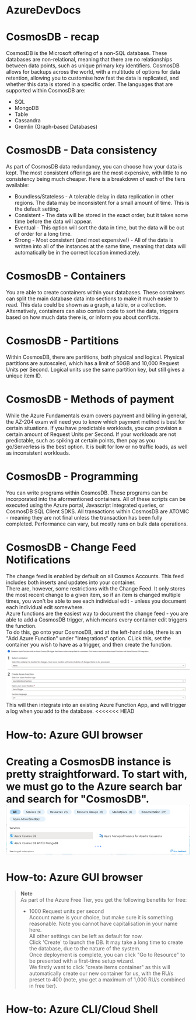 # AzureDevDocs
# CosmosDB - recap
CosmosDB is the Microsoft offering of a non-SQL database. These databases are non-relational, meaning that there are no relationships between data points, such as unique primary key identifiers. CosmosDB allows for backups across the world, with a multitude of options for data retention, allowing you to customise how fast the data is replicated, and whether this data is stored in a specific order.
The languages that are supported within CosmosDB are:

 - SQL
 - MongoDB
 - Table
 - Cassandra
 - Gremlin (Graph-based Databases)

# CosmosDB - Data consistency
As part of CosmosDB data redundancy, you can choose how your data is kept. The most consistent offerings are the most expensive, with little to no consistency being much cheaper.
Here is a breakdown of each of the tiers available:
 - Boundless/Stateless - A tolerable delay in data replication in other regions. The data may be inconsistent for a small amount of time. This is the default setting.
 - Consistent - The data will be stored in the exact order, but it takes some time before the data will appear.
 - Eventual - This option will sort the data in time, but the data will be out of order for a long time. 
 - Strong - Most consistent (and most expensive!) - All of the data is written into all of the instances at the same time, meaning that data will automatically be in the correct location immediately.
 # CosmosDB - Containers
 You are able to create containers within your databases. These containers can split the main database data into sections to make it much easier to read. This data could be shown as a graph, a table, or a collection. 
 Alternatively, containers can also contain code to sort the data, triggers based on how much data there is, or inform you about conflicts.
 # CosmosDB - Partitions
 Within CosmosDB, there are partitions, both physical and logical. Physical partitions are autoscaled, which has a limit of 50GB and 10,000 Request Units per Second. Logical units use the same partition key, but still gives a unique item ID.
 # CosmosDB - Methods of payment
 While the Azure Fundamentals exam covers payment and billing in general, the AZ-204 exam will need you to know which payment method is best for certain situations.
 If you have predictable workloads, you can provision a certain amount of Request Units per Second.
 If your workloads are not predictable, such as spiking at certain points, then pay as you go/Serverless is the best option. It is built for low or no traffic loads, as well as inconsistent workloads.
# CosmosDB - Programming
You can write programs within CosmosDB. These programs can be incorporated into the aformentioned containers.
All of these scripts can be executed using the Azure portal, Javascript integrated queries, or CosmosDB SQL Client SDKS.
All transactions within CosmosDB are ATOMIC - meaning they are not final unless the transaction has been fully completed. 
Performance can vary, but mostly runs on bulk data operations. 
# CosmosDB - Change Feed Notifications
The change feed is enabled by default on all Cosmos Accounts. This feed includes both inserts and updates into your container.  
There are, however, some restrictions with the Change Feed. It only stores the most recent change to a given item, so if an item is changed multiple times, you won't be able to see each individual edit - unless you document each individual edit somewhere.  
Azure functions are the easiest way to document the change feed - you are able to add a CosmosDB trigger, which means every container edit triggers the function.  
To do this, go onto your CosmosDB, and at the left-hand side, there is an "Add Azure Function" under "Integrations" option. CLick this, set the container you wish to have as a trigger, and then create the function. 
![Picture of Azure Function creation](images/AzureFunctionCosmosDB.png)
This will then integrate into an existing Azure Function App, and will trigger a log when you add to the database.
<<<<<<< HEAD
# How-to: Azure GUI browser
Creating a CosmosDB instance is pretty straightforward. To start with, we must go to the Azure search bar and search for "CosmosDB".
![Picture of Azure console search](images/step1.png)
=======
# How-to: Azure GUI browser  
> **Note**  
> As part of the Azure Free Tier, you get the following benefits for free:   
> - 1000 Request units per second  
Account name is your choice, but make sure it is something reasonable. Note you cannot have capitalisation in your name here.  
All other settings can be left as default for now.  
Click 'Create' to launch the DB. It may take a long time to create the database, due to the nature of the system.  
Once deployment is complete, you can click "Go to Resource" to be presented with a first-time setup wizard.  
We firstly want to click "create items container" as this will automatically create our new container for us, with the RU/s preset to 400 (note, you get a maximum of 1,000 RU/s combined in free tier).
  
# How-to: Azure CLI/Cloud Shell 

 
